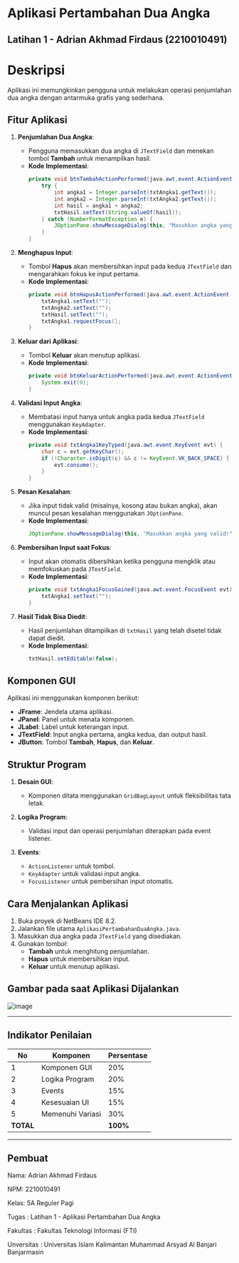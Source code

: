 # Aplikasi Pertambahan Dua Angka
Latihan 1 - Adrian Akhmad Firdaus (2210010491)
---
# Deskripsi

Aplikasi ini memungkinkan pengguna untuk melakukan operasi penjumlahan dua angka dengan antarmuka grafis yang sederhana.
## Fitur Aplikasi

1. **Penjumlahan Dua Angka**: 
   - Pengguna memasukkan dua angka di `JTextField` dan menekan tombol **Tambah** untuk menampilkan hasil.
   - **Kode Implementasi**:
     ```java
     private void btnTambahActionPerformed(java.awt.event.ActionEvent evt) {                                          
         try {
             int angka1 = Integer.parseInt(txtAngka1.getText());
             int angka2 = Integer.parseInt(txtAngka2.getText());
             int hasil = angka1 + angka2;
             txtHasil.setText(String.valueOf(hasil));
         } catch (NumberFormatException e) {
             JOptionPane.showMessageDialog(this, "Masukkan angka yang valid!", "Error", JOptionPane.ERROR_MESSAGE);
         }
     }
     ```

2. **Menghapus Input**:
   - Tombol **Hapus** akan membersihkan input pada kedua `JTextField` dan mengarahkan fokus ke input pertama.
   - **Kode Implementasi**:
     ```java
     private void btnHapusActionPerformed(java.awt.event.ActionEvent evt) {                                         
         txtAngka1.setText("");
         txtAngka2.setText("");
         txtHasil.setText("");
         txtAngka1.requestFocus();
     }
     ```

3. **Keluar dari Aplikasi**:
   - Tombol **Keluar** akan menutup aplikasi.
   - **Kode Implementasi**:
     ```java
     private void btnKeluarActionPerformed(java.awt.event.ActionEvent evt) {                                          
         System.exit(0);
     }
     ```

4. **Validasi Input Angka**:
   - Membatasi input hanya untuk angka pada kedua `JTextField` menggunakan `KeyAdapter`.
   - **Kode Implementasi**:
     ```java
     private void txtAngka1KeyTyped(java.awt.event.KeyEvent evt) {                                   
         char c = evt.getKeyChar();
         if (!Character.isDigit(c) && c != KeyEvent.VK_BACK_SPACE) {
             evt.consume();
         }
     }
     ```

5. **Pesan Kesalahan**:
   - Jika input tidak valid (misalnya, kosong atau bukan angka), akan muncul pesan kesalahan menggunakan `JOptionPane`.
   - **Kode Implementasi**:
     ```java
     JOptionPane.showMessageDialog(this, "Masukkan angka yang valid!", "Error", JOptionPane.ERROR_MESSAGE);
     ```

6. **Pembersihan Input saat Fokus**:
   - Input akan otomatis dibersihkan ketika pengguna mengklik atau memfokuskan pada `JTextField`.
   - **Kode Implementasi**:
     ```java
     private void txtAngka1FocusGained(java.awt.event.FocusEvent evt) {                                      
         txtAngka1.setText("");
     }
     ```

7. **Hasil Tidak Bisa Diedit**:
   - Hasil penjumlahan ditampilkan di `txtHasil` yang telah disetel tidak dapat diedit.
   - **Kode Implementasi**:
     ```java
     txtHasil.setEditable(false);
     ```

## Komponen GUI

Aplikasi ini menggunakan komponen berikut:
- **JFrame**: Jendela utama aplikasi.
- **JPanel**: Panel untuk menata komponen.
- **JLabel**: Label untuk keterangan input.
- **JTextField**: Input angka pertama, angka kedua, dan output hasil.
- **JButton**: Tombol **Tambah**, **Hapus**, dan **Keluar**.

## Struktur Program

1. **Desain GUI**: 
   - Komponen ditata menggunakan `GridBagLayout` untuk fleksibilitas tata letak.
   
2. **Logika Program**:
   - Validasi input dan operasi penjumlahan diterapkan pada event listener.

3. **Events**:
   - `ActionListener` untuk tombol.
   - `KeyAdapter` untuk validasi input angka.
   - `FocusListener` untuk pembersihan input otomatis.

## Cara Menjalankan Aplikasi

1. Buka proyek di NetBeans IDE 8.2.
2. Jalankan file utama `AplikasiPertambahanDuaAngka.java`.
3. Masukkan dua angka pada `JTextField` yang disediakan.
4. Gunakan tombol:
   - **Tambah** untuk menghitung penjumlahan.
   - **Hapus** untuk membersihkan input.
   - **Keluar** untuk menutup aplikasi.

## Gambar pada saat Aplikasi Dijalankan

![image](https://github.com/user-attachments/assets/e5de38b7-a0e7-42e6-8f91-35da115ede45)


---

## Indikator Penilaian

| No  | Komponen           | Persentase |
|-----|---------------------|------------|
| 1   | Komponen GUI       | 20%        |
| 2   | Logika Program     | 20%        |
| 3   | Events             | 15%        |
| 4   | Kesesuaian UI      | 15%        |
| 5   | Memenuhi Variasi   | 30%        |
| **TOTAL** |               | **100%**   |

---
## Pembuat

Nama: Adrian Akhmad Firdaus

NPM: 2210010491

Kelas: 5A Reguler Pagi

Tugas : Latihan 1 - Aplikasi Pertambahan Dua Angka

Fakultas : Fakultas Teknologi Informasi (FTI)

Unversitas : Universitas Islam Kalimantan Muhammad Arsyad Al Banjari Banjarmasin
